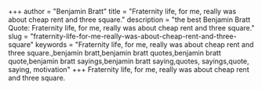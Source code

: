 +++
author = "Benjamin Bratt"
title = "Fraternity life, for me, really was about cheap rent and three square."
description = "the best Benjamin Bratt Quote: Fraternity life, for me, really was about cheap rent and three square."
slug = "fraternity-life-for-me-really-was-about-cheap-rent-and-three-square"
keywords = "Fraternity life, for me, really was about cheap rent and three square.,benjamin bratt,benjamin bratt quotes,benjamin bratt quote,benjamin bratt sayings,benjamin bratt saying,quotes, sayings,quote, saying, motivation"
+++
Fraternity life, for me, really was about cheap rent and three square.
